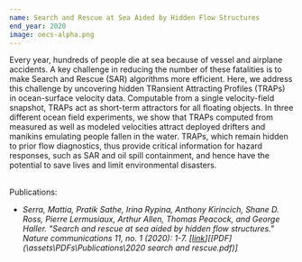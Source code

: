 ```yaml
---
name: Search and Rescue at Sea Aided by Hidden Flow Structures
end_year: 2020
image: oecs-alpha.png
---
```


Every year, hundreds of people die at sea because of vessel and airplane accidents. A key challenge in reducing the number of these fatalities is to make Search and Rescue (SAR) algorithms more efficient. Here, we address this challenge by uncovering hidden TRansient Attracting Profiles (TRAPs) in ocean-surface velocity data. Computable from a single velocity-field snapshot, TRAPs act as short-term attractors for all floating objects. In three different ocean field experiments, we show that TRAPs computed from measured as well as modeled velocities attract deployed drifters and manikins emulating people fallen in the water. TRAPs, which remain hidden to prior flow diagnostics, thus provide critical information for hazard responses, such as SAR and oil spill containment, and hence have the potential to save lives and limit environmental disasters.<br/><br/>

Publications:
- *Serra, Mattia, Pratik Sathe, Irina Rypina, Anthony Kirincich, Shane D. Ross, Pierre Lermusiaux, Arthur Allen, Thomas Peacock, and George Haller. "Search and rescue at sea aided by hidden flow structures." Nature communications 11, no. 1 (2020): 1-7. \[[link](https://doi.org/10.1038/s41467-020-16281-x)\]\[[PDF](\assets\PDFs\Publications\2020 search and rescue.pdf)\]*